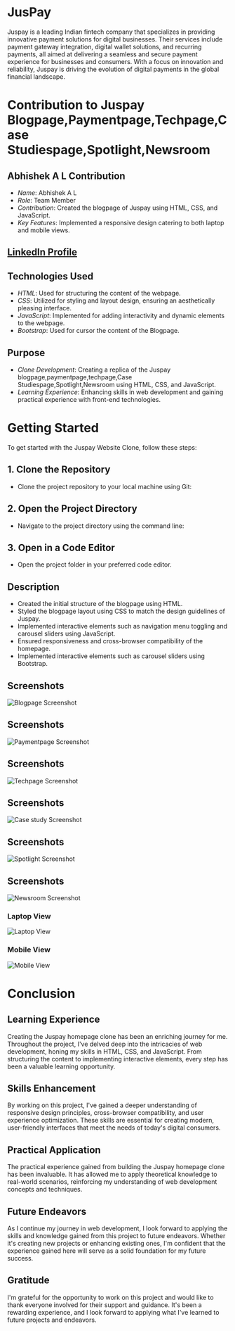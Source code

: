 # JusPay

Juspay is a leading Indian fintech company that specializes in providing innovative payment solutions for digital businesses. Their services include payment gateway integration, digital wallet solutions, and recurring payments, all aimed at delivering a seamless and secure payment experience for businesses and consumers. With a focus on innovation and reliability, Juspay is driving the evolution of digital payments in the global financial landscape.


# Contribution to Juspay Blogpage,Paymentpage,Techpage,Case Studiespage,Spotlight,Newsroom

## Abhishek A L Contribution
- *Name*: Abhishek A L
- *Role*: Team Member 
- *Contribution*: Created the blogpage of Juspay using HTML, CSS, and JavaScript.
- *Key Features*: Implemented a responsive design catering to both laptop and mobile views.
## [LinkedIn Profile](https://www.linkedin.com/posts/activity-7161240612090908672-_-xN?utm_source=share&utm_medium=member_desktop)

## Technologies Used
- *HTML*: Used for structuring the content of the webpage.
- *CSS*: Utilized for styling and layout design, ensuring an aesthetically pleasing interface.
- *JavaScript*: Implemented for adding interactivity and dynamic elements to the webpage.
- *Bootstrap*: Used for cursor the content of the Blogpage.

## Purpose
- *Clone Development*: Creating a replica of the Juspay blogpage,paymentpage,techpage,Case Studiespage,Spotlight,Newsroom using HTML, CSS, and JavaScript.
- *Learning Experience*: Enhancing skills in web development and gaining practical experience with front-end technologies.

# Getting Started

To get started with the Juspay Website Clone, follow these steps:

## 1. Clone the Repository
- Clone the project repository to your local machine using Git:

## 2. Open the Project Directory
- Navigate to the project directory using the command line:


## 3. Open in a Code Editor
- Open the project folder in your preferred code editor.


## Description
- Created the initial structure of the blogpage using HTML.
- Styled the blogpage layout using CSS to match the design guidelines of Juspay.
- Implemented interactive elements such as navigation menu toggling and carousel sliders using JavaScript.
- Ensured responsiveness and cross-browser compatibility of the homepage.
- Implemented interactive elements such as carousel sliders using Bootstrap.

## Screenshots
![Blogpage Screenshot](./Assets/readmeimg/bloghome.png)

## Screenshots
![Paymentpage Screenshot](./Assets/readmeimg/payment.png)

## Screenshots
![Techpage Screenshot](./Assets/readmeimg/tech.png)

## Screenshots
![Case study Screenshot](./Assets/readmeimg/casehome.png)

## Screenshots
![Spotlight Screenshot](./Assets/readmeimg/spotlight.png)

## Screenshots
![Newsroom Screenshot](./Assets/readmeimg/news.png)

### Laptop View
![Laptop View](./Assets/readmeimg/Screenshot%202024-02-08%20103031.png)

### Mobile View
![Mobile View](./Assets/readmeimg/Screenshot%202024-02-08%20103219.png)

# Conclusion

## Learning Experience
Creating the Juspay homepage clone has been an enriching journey for me. Throughout the project, I've delved deep into the intricacies of web development, honing my skills in HTML, CSS, and JavaScript. From structuring the content to implementing interactive elements, every step has been a valuable learning opportunity.

## Skills Enhancement
By working on this project, I've gained a deeper understanding of responsive design principles, cross-browser compatibility, and user experience optimization. These skills are essential for creating modern, user-friendly interfaces that meet the needs of today's digital consumers.

## Practical Application
The practical experience gained from building the Juspay homepage clone has been invaluable. It has allowed me to apply theoretical knowledge to real-world scenarios, reinforcing my understanding of web development concepts and techniques.

## Future Endeavors
As I continue my journey in web development, I look forward to applying the skills and knowledge gained from this project to future endeavors. Whether it's creating new projects or enhancing existing ones, I'm confident that the experience gained here will serve as a solid foundation for my future success.

## Gratitude
I'm grateful for the opportunity to work on this project and would like to thank everyone involved for their support and guidance. It's been a rewarding experience, and I look forward to applying what I've learned to future projects and endeavors.